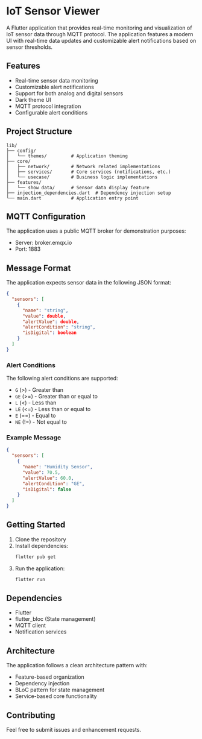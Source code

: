 # IoT Sensor Viewer

A Flutter application that provides real-time monitoring and visualization of IoT sensor data through MQTT protocol. The application features a modern UI with real-time data updates and customizable alert notifications based on sensor thresholds.

## Features

- Real-time sensor data monitoring
- Customizable alert notifications
- Support for both analog and digital sensors
- Dark theme UI
- MQTT protocol integration
- Configurable alert conditions

## Project Structure

```
lib/
├── config/
│   └── themes/         # Application theming
├── core/
│   ├── network/        # Network related implementations
│   ├── services/       # Core services (notifications, etc.)
│   └── usecase/        # Business logic implementations
├── features/
│   └── show data/      # Sensor data display feature
├── injection_dependencies.dart  # Dependency injection setup
└── main.dart           # Application entry point
```

## MQTT Configuration

The application uses a public MQTT broker for demonstration purposes:
- Server: broker.emqx.io
- Port: 1883

## Message Format

The application expects sensor data in the following JSON format:

```json
{
  "sensors": [
    {
      "name": "string",
      "value": double,
      "alertValue": double,
      "alertCondition": "string",
      "isDigital": boolean
    }
  ]
}
```

### Alert Conditions

The following alert conditions are supported:
- `G` (>) - Greater than
- `GE` (>=) - Greater than or equal to
- `L` (<) - Less than
- `LE` (<=) - Less than or equal to
- `E` (==) - Equal to
- `NE` (!=) - Not equal to

### Example Message

```json
{
  "sensors": [
    {
      "name": "Humidity Sensor",
      "value": 70.5,
      "alertValue": 60.0,
      "alertCondition": "GE",
      "isDigital": false
    }
  ]
}
```

## Getting Started

1. Clone the repository
2. Install dependencies:
   ```bash
   flutter pub get
   ```
3. Run the application:
   ```bash
   flutter run
   ```

## Dependencies

- Flutter
- flutter_bloc (State management)
- MQTT client
- Notification services

## Architecture

The application follows a clean architecture pattern with:
- Feature-based organization
- Dependency injection
- BLoC pattern for state management
- Service-based core functionality

## Contributing

Feel free to submit issues and enhancement requests.




